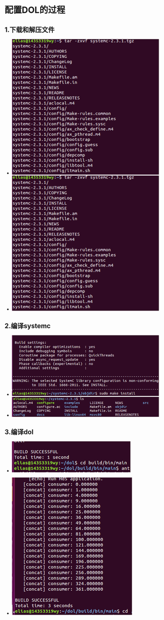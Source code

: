 ﻿# 配置DOL的过程
## 1.下载和解压文件
- ![enter description here][1]
- ![enter description here][2]
## 2.编译systemc
- ![enter description here][3]
- ![enter description here][4]
## 3.编译dol
- ![enter description here][5]
- ![enter description here][6]


  [1]: https://raw.githubusercontent.com/pluppie/ES2016_14353319/master/1-2.png
  [2]: https://raw.githubusercontent.com/pluppie/ES2016_14353319/master/1-2.png
  [3]: https://raw.githubusercontent.com/pluppie/ES2016_14353319/master/1-3.png
  [4]: https://raw.githubusercontent.com/pluppie/ES2016_14353319/master/1-4.png
  [5]: https://raw.githubusercontent.com/pluppie/ES2016_14353319/master/1-5.png
  [6]: https://raw.githubusercontent.com/pluppie/ES2016_14353319/master/1-6.png